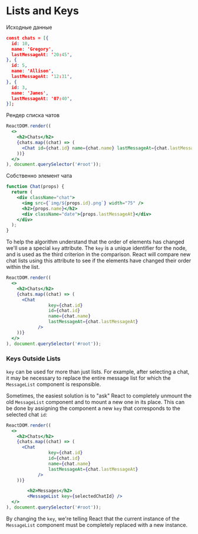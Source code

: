 # Lists and Keys

Исходные данные
```json
const chats = [{
  id: 10,
  name: 'Gregory',
  lastMessageAt: '20:45',
}, {
  id: 5,
  name: 'Allison',
  lastMessageAt: '12:31',
}, {
  id: 3,
  name: 'James',
  lastMessageAt: '07:40',
}];
```

Рендер списка чатов
```jsx
ReactDOM.render((
  <>
    <h2>Chats</h2>
    {chats.map((chat) => (
      <Chat id={chat.id} name={chat.name} lastMessageAt={chat.lastMessageAt} />
    ))}
  </>
), document.querySelector('#root'));
```

Собственно элемент чата
```jsx
function Chat(props) {
  return (
    <div className="chat">
      <img src={`img/${props.id}.png`} width="75" />
      <h2>{props.name}</h2>
      <div className="date">{props.lastMessageAt}</div>
    </div>
  );
}
```


To help the algorithm understand that the order of elements has changed we'll use a special `key` attribute. The `key` is a unique identifier for the node, and is used as the third criterion in the comparison. React will compare new chat lists using this attribute to see if the elements have changed their order within the list.

```jsx
ReactDOM.render((
  <>
    <h2>Chats</h2>
    {chats.map((chat) => (
      <Chat
                key={chat.id}
                id={chat.id}
                name={chat.name}
                lastMessageAt={chat.lastMessageAt}
            />
    ))}
  </>
), document.querySelector('#root'));
```

### Keys Outside Lists
`key` can be used for more than just lists. For example, after selecting a chat, it may be necessary to replace the entire message list for which the `MessageList` component is responsible.

Sometimes, the easiest solution is to "ask" React to completely unmount the old `MessageList` component and to mount a new one in its place. This can be done by assigning the component a new `key` that corresponds to the selected chat `id`:
```jsx
ReactDOM.render((
  <>
    <h2>Chats</h2>
    {chats.map((chat) => (
      <Chat
                key={chat.id}
                id={chat.id}
                name={chat.name}
                lastMessageAt={chat.lastMessageAt}
            />
    ))}

        <h2>Messages</h2>
        <MessageList key={selectedChatId} />
  </>
), document.querySelector('#root'));
```

By changing the `key`, we're telling React that the current instance of the `MessageList` component must be completely replaced with a new instance.